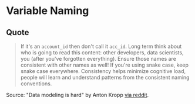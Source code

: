# Variable Naming

## Quote

> If it's an `account_id` then don't call it `acc_id`. 
> Long term think about who is going to read this content: other developers, data scientists, you 
> (after you've forgotten everything). Ensure those names are consistent with other names as well!
> If you're using snake case, keep snake case everywhere. Consistency helps minimize cognitive load,
> people will learn and understand patterns from the consistent naming conventions. 

Source: "Data modeling is hard" by Anton Kropp [via reddit](https://www.reddit.com/r/programming/comments/1aibp2h/data_modeling_is_hard/).